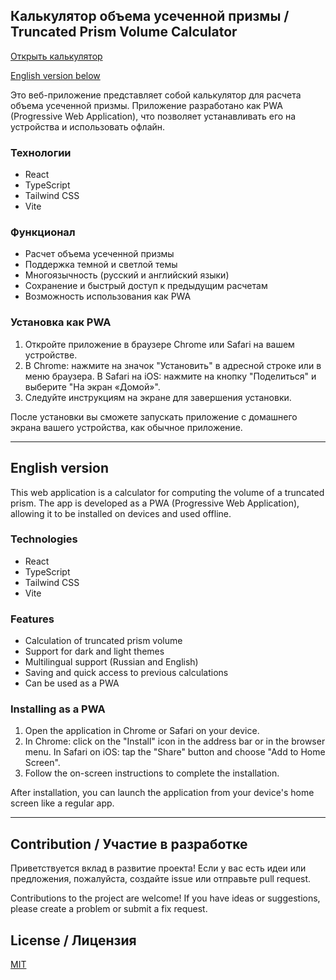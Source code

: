 ## Калькулятор объема усеченной призмы / Truncated Prism Volume Calculator

[Открыть калькулятор](https://alekseisamoilov.github.io/prisma-volume-calculate/)

[English version below](#english-version)

Это веб-приложение представляет собой калькулятор для расчета объема усеченной призмы. Приложение разработано как PWA (Progressive Web Application), что позволяет устанавливать его на устройства и использовать офлайн.

### Технологии

- React
- TypeScript
- Tailwind CSS
- Vite

### Функционал

- Расчет объема усеченной призмы
- Поддержка темной и светлой темы
- Многоязычность (русский и английский языки)
- Сохранение и быстрый доступ к предыдущим расчетам
- Возможность использования как PWA

### Установка как PWA

1. Откройте приложение в браузере Chrome или Safari на вашем устройстве.
2. В Chrome: нажмите на значок "Установить" в адресной строке или в меню браузера.
   В Safari на iOS: нажмите на кнопку "Поделиться" и выберите "На экран «Домой»".
3. Следуйте инструкциям на экране для завершения установки.

После установки вы сможете запускать приложение с домашнего экрана вашего устройства, как обычное приложение.

---

## English version

This web application is a calculator for computing the volume of a truncated prism. The app is developed as a PWA (Progressive Web Application), allowing it to be installed on devices and used offline.

### Technologies

- React
- TypeScript
- Tailwind CSS
- Vite

### Features

- Calculation of truncated prism volume
- Support for dark and light themes
- Multilingual support (Russian and English)
- Saving and quick access to previous calculations
- Can be used as a PWA

### Installing as a PWA

1. Open the application in Chrome or Safari on your device.
2. In Chrome: click on the "Install" icon in the address bar or in the browser menu.
   In Safari on iOS: tap the "Share" button and choose "Add to Home Screen".
3. Follow the on-screen instructions to complete the installation.

After installation, you can launch the application from your device's home screen like a regular app.

---

## Сontribution / Участие в разработке

Приветствуется вклад в развитие проекта! Если у вас есть идеи или предложения, пожалуйста, создайте issue или отправьте pull request.

Contributions to the project are welcome! If you have ideas or suggestions, please create a problem or submit a fix request.

## License / Лицензия

[MIT](https://choosealicense.com/licenses/mit/)
